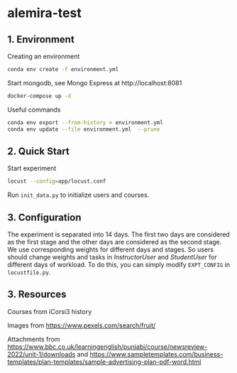 # alemira-test

## 1. Environment

Creating an environment
```sh
conda env create -f environment.yml
```

Start mongodb, see Mongo Express at http://localhost:8081
```sh
docker-compose up -d
```

Useful commands
```sh
conda env export --from-history > environment.yml
conda env update --file environment.yml  --prune
```

## 2. Quick Start

Start experiment
```sh
locust --config=app/locust.conf
```

Run `init_data.py` to initialize users and courses.

## 3. Configuration

The experiment is separated into 14 days. The first two days are considered as the first stage and the other days
are considered as the second stage. We use corresponding weights for different days and stages. So users should change weights and tasks in *InstructorUser* and *StudentUser* for different days of workload. To do this, you can simply modify `EXPT_CONFIG`
in `locustfile.py`.

## 3. Resources

Courses from iCorsi3 history

Images from https://www.pexels.com/search/fruit/

Attachments from https://www.bbc.co.uk/learningenglish/punjabi/course/newsreview-2022/unit-1/downloads and https://www.sampletemplates.com/business-templates/plan-templates/sample-advertising-plan-pdf-word.html